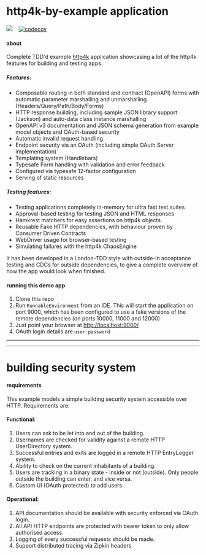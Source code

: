 # http4k-by-example application 

<a href="https://travis-ci.org/http4k/http4k-by-example" target="_top"><img src="https://travis-ci.org/http4k/http4k-by-example.svg?branch=master"/></a>&nbsp;&nbsp;&nbsp;
[![codecov](https://codecov.io/gh/http4k/http4k-by-example/branch/master/graph/badge.svg)](https://codecov.io/gh/http4k/http4k-by-example)

#### about
Complete TDD'd example [http4k](http://http4k.org) application showcasing a lot of the http4k features for building and testing apps. 

##### Features:
- Composable routing in both standard and contract (OpenAPI) forms with automatic parameter marshalling and unmarshalling (Headers/Query/Path/Body/Forms)
- HTTP response building, including sample JSON library support (Jackson) and auto-data class instance marshalling
- OpenAPI v3 documentation and JSON schema generation from example model objects and OAuth-based security
- Automatic invalid request handling
- Endpoint security via an OAuth (including simple OAuth Server implementation)
- Templating system (Handlebars)
- Typesafe Form handling with validation and error feedback
- Configured via typesafe 12-factor configuration
- Serving of static resources

##### Testing features:
- Testing applications completely in-memory for ultra fast test suites
- Approval-based testing for testing JSON and HTML responses
- Hamkrest matchers for easy assertions on http4k objects
- Reusable Fake HTTP dependencies, with behaviour proven by Consumer Driven Contracts
- WebDriver usage for browser-based testing
- Simulating failures with the http4k ChaosEngine

It has been developed in a London-TDD style with outside-in acceptance testing and CDCs for outside dependencies,
to give a complete overview of how the app would look when finished. 

#### running this demo app
1. Clone this repo
2. Run `RunnableEnvironment` from an IDE. This will start the application on port 9000, which has been configured to use a fake versions of the remote dependencies (on ports 10000, 11000 and 12000)
3. Just point your browser at [http://localhost:9000/](http://localhost:9000/)
4. OAuth login details are `user:password`

<hr/>
<hr/>

# building security system

#### requirements
This example models a simple building security system accessible over HTTP. Requirements are:

#### Functional:
1. Users can ask to be let into and out of the building.
1. Usernames are checked for validity against a remote HTTP UserDirectory system.
1. Successful entries and exits are logged in a remote HTTP EntryLogger system.
1. Ability to check on the current inhabitants of a building.
1. Users are tracking in a binary state - inside or not (outside). Only people outside the building can enter, and vice versa.
1. Custom UI (OAuth protected) to add users.

#### Operational:
1. API documentation should be available with security enforced via OAuth login.
1. All API HTTP endpoints are protected with bearer token to only allow authorised access.
1. Logging of every successful requests should be made.
1. Support distributed tracing via Zipkin headers

